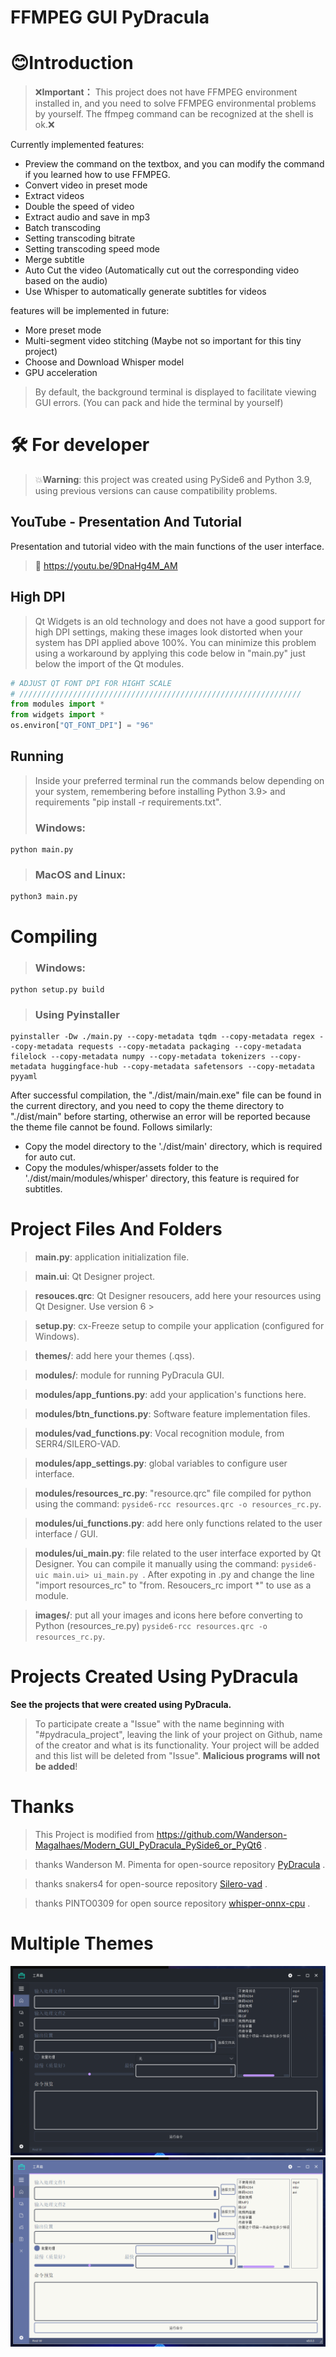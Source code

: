 # FFMPEG GUI PyDracula 
# 

# 😊Introduction

> ❌**Important：** This project does not have FFMPEG environment installed in, and you need to solve FFMPEG environmental problems by yourself. The ffmpeg command can be recognized at the shell is ok.❌

Currently implemented features:
* Preview the command on the textbox, and you can modify the command if you learned how to use FFMPEG.
* Convert video in preset mode
* Extract videos
* Double the speed of video
* Extract audio and save in mp3
* Batch transcoding
* Setting transcoding bitrate
* Setting transcoding speed mode
* Merge subtitle
* Auto Cut the video (Automatically cut out the corresponding video based on the audio)
* Use Whisper to automatically generate subtitles for videos

features will be implemented in future:
* More preset mode
* Multi-segment video stitching (Maybe not so important for this tiny project)
* Choose and Download Whisper model
* GPU acceleration 

> By default, the background terminal is displayed to facilitate viewing GUI errors. (You can pack and hide the terminal by yourself)

# 🛠 For developer

> 💥**Warning**: this project was created using PySide6 and Python 3.9, using previous versions can cause compatibility problems.

## YouTube - Presentation And Tutorial
Presentation and tutorial video with the main functions of the user interface.
> 🔗 https://youtu.be/9DnaHg4M_AM

## High DPI
> Qt Widgets is an old technology and does not have a good support for high DPI settings, making these images look distorted when your system has DPI applied above 100%.
You can minimize this problem using a workaround by applying this code below in "main.py" just below the import of the Qt modules.
```python
# ADJUST QT FONT DPI FOR HIGHT SCALE
# ///////////////////////////////////////////////////////////////
from modules import *
from widgets import *
os.environ["QT_FONT_DPI"] = "96"
```

## Running
> Inside your preferred terminal run the commands below depending on your system, remembering before installing Python 3.9> and requirements "pip install -r requirements.txt".
> ### **Windows**:
```console
python main.py
```
> ### **MacOS and Linux**:
```console
python3 main.py
```
# Compiling
> ### **Windows**:
```console
python setup.py build
```
> ### **Using Pyinstaller**
```console
pyinstaller -Dw ./main.py --copy-metadata tqdm --copy-metadata regex --copy-metadata requests --copy-metadata packaging --copy-metadata filelock --copy-metadata numpy --copy-metadata tokenizers --copy-metadata huggingface-hub --copy-metadata safetensors --copy-metadata pyyaml
```

After successful compilation, the "./dist/main/main.exe" file can be found in the current directory, and you need to copy the theme directory to "./dist/main" before starting, otherwise an error will be reported because the theme file cannot be found. Follows similarly:
* Copy the model directory to the './dist/main' directory, which is required for auto cut.
* Copy the modules/whisper/assets folder to the './dist/main/modules/whisper' directory, this feature is required for subtitles.

# Project Files And Folders
> **main.py**: application initialization file.

> **main.ui**: Qt Designer project.

> **resouces.qrc**: Qt Designer resoucers, add here your resources using Qt Designer. Use version 6 >

> **setup.py**: cx-Freeze setup to compile your application (configured for Windows).

> **themes/**: add here your themes (.qss).

> **modules/**: module for running PyDracula GUI.

> **modules/app_funtions.py**: add your application's functions here.

> **modules/btn_functions.py**: Software feature implementation files.

> **modules/vad_functions.py**: Vocal recognition module, from SERR4/SILERO-VAD.

> **modules/app_settings.py**: global variables to configure user interface.

> **modules/resources_rc.py**: "resource.qrc" file compiled for python using the command: ```pyside6-rcc resources.qrc -o resources_rc.py```.

> **modules/ui_functions.py**: add here only functions related to the user interface / GUI.

> **modules/ui_main.py**: file related to the user interface exported by Qt Designer. You can compile it manually using the command: ```pyside6-uic main.ui> ui_main.py ```.
After expoting in .py and change the line "import resources_rc" to "from. Resoucers_rc import *" to use as a module.

> **images/**: put all your images and icons here before converting to Python (resources_re.py) ```pyside6-rcc resources.qrc -o resources_rc.py```.

# Projects Created Using PyDracula
**See the projects that were created using PyDracula.**
> To participate create a "Issue" with the name beginning with "#pydracula_project", leaving the link of your project on Github, name of the creator and what is its functionality. Your project will be added and this list will be deleted from "Issue".
**Malicious programs will not be added**!

# Thanks

> This Project is modified from https://github.com/Wanderson-Magalhaes/Modern_GUI_PyDracula_PySide6_or_PyQt6 .

> thanks Wanderson M. Pimenta for open-source repository [PyDracula](https://github.com/Wanderson-Magalhaes/Modern_GUI_PyDracula_PySide6_or_PyQt6) .

> thanks snakers4 for open-source repository [Silero-vad](https://github.com/snakers4/silero-vad) .

> thanks PINTO0309 for open source repository [whisper-onnx-cpu](https://github.com/PINTO0309/whisper-onnx-cpu) .

# Multiple Themes
![PyDracula_Default_Dark](https://github.com/peach-water/ffmpeg-GUI-with-PyDracula/blob/master/gallery/dark_theme.png?raw=true)
![PyDracula_Light](https://github.com/peach-water/ffmpeg-GUI-with-PyDracula/blob/master/gallery/light_theme.png?raw=true)

